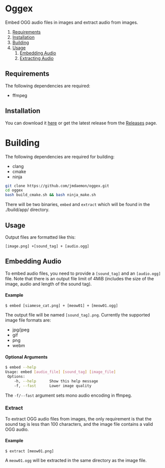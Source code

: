 # Oggex
Embed OGG audio files in images and extract audio from images.

1. [Requirements](#Requirements)
2. [Installation](#Installation)
3. [Building](#Building)
2. [Usage](#Usage)
    1. [Embedding Audio](#Embedding%20Audio)
    2. [Extracting Audio](#Extract)


## Requirements 
The following dependencies are required:
- ffmpeg

## Installation
You can download it [here](https://github.com/jmdaemon/oggex/releases/latest/download/oggex-1.0.tar.gz) or get the latest release from the [Releases](https://github.com/jmdaemon/oggex/releases/) page.

# Building
The following dependencies are required for building:
- clang
- cmake
- ninja

``` bash
git clone https://github.com/jmdaemon/oggex.git 
cd oggex
bash build_cmake.sh && bash ninja_make.sh
```

There will be two binaries, `embed` and `extract` which will be found in the ./build/app/ directory.

## Usage

Output files are formatted like this:

`[image.png] +[sound_tag] + [audio.ogg]`

## Embedding Audio

To embed audio files, you need to provide a `[sound_tag]` and an `[audio.ogg]` file.
Note that there is an output file limit of 4MiB (includes the size of the image, audio and length of the sound tag).

#### Example

`$ embed [siamese_cat.png] + [meow01] + [meow01.ogg]`

The output file will be named `[sound_tag].png`. Currently the supported image file formats are:
- jpg/jpeg
- gif
- png
- webm

#### Optional Arguments 
``` bash
$ embed --help
Usage: embed [audio_file] [sound_tag] [image_file]
 Options:
 	-h, --help		Show this help message
 	-f, --fast		Lower image quality
```
The `-f/--fast` argument sets mono audio encoding in ffmpeg.

### Extract
To extract OGG audio files from images, the only requirement is 
that the sound tag is less than 100 characters, and the image file contains a valid OGG audio.

#### Example

`$ extract [meow01.png]`

A `meow01.ogg` will be extracted in the same directory as the image file. 
